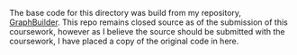 The base code for this directory was build from my repository, [GraphBuilder](https://github.com/ReadieFur/GraphBuilder). This repo remains closed source as of the submission of this coursework, however as I believe the source should be submitted with the coursework, I have placed a copy of the original code in here.
